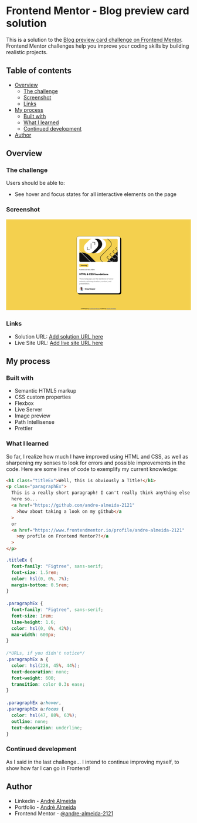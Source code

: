 # Frontend Mentor - Blog preview card solution

This is a solution to the [Blog preview card challenge on Frontend Mentor](https://www.frontendmentor.io/challenges/blog-preview-card-ckPaj01IcS). Frontend Mentor challenges help you improve your coding skills by building realistic projects.

## Table of contents

- [Overview](#overview)
  - [The challenge](#the-challenge)
  - [Screenshot](#screenshot)
  - [Links](#links)
- [My process](#my-process)
  - [Built with](#built-with)
  - [What I learned](#what-i-learned)
  - [Continued development](#continued-development)
- [Author](#author)

## Overview

### The challenge

Users should be able to:

- See hover and focus states for all interactive elements on the page

### Screenshot

![Screenshot of my Resolution!](image.png)

### Links

- Solution URL: [Add solution URL here](https://your-solution-url.com)
- Live Site URL: [Add live site URL here](https://your-live-site-url.com)

## My process

### Built with

- Semantic HTML5 markup
- CSS custom properties
- Flexbox
- Live Server
- Image preview
- Path Intellisense
- Prettier

### What I learned

So far, I realize how much I have improved using HTML and CSS, as well as sharpening my senses to look for errors and possible improvements in the code.
Here are some lines of code to exemplify my current knowledge:

```html
<h1 class="titleEx">Well, this is obviously a Title!</h1>
<p class="paragraphEx">
  This is a really short paragraph! I can't really think anything else to write
  here so...
  <a href="https://github.com/andre-almeida-2121"
    >how about taking a look on my github</a
  >
  or
  <a href="https://www.frontendmentor.io/profile/andre-almeida-2121"
    >my profile on Frontend Mentor?!</a
  >
</p>
```

```css
.titleEx {
  font-family: "Figtree", sans-serif;
  font-size: 1.5rem;
  color: hsl(0, 0%, 7%);
  margin-bottom: 0.5rem;
}

.paragraphEx {
  font-family: "Figtree", sans-serif;
  font-size: 1rem;
  line-height: 1.6;
  color: hsl(0, 0%, 42%);
  max-width: 600px;
}

/*URLs, if you didn't notice*/
.paragraphEx a {
  color: hsl(228, 45%, 44%);
  text-decoration: none;
  font-weight: 600;
  transition: color 0.3s ease;
}

.paragraphEx a:hover,
.paragraphEx a:focus {
  color: hsl(47, 88%, 63%);
  outline: none;
  text-decoration: underline;
}
```

### Continued development

As I said in the last challenge... I intend to continue improving myself, to show how far I can go in Frontend!

## Author

- Linkedin - [André Almeida](https://www.linkedin.com/in/andr%C3%A9-almeida-0b6300324/)
- Portfolio - [André Almeida](https://ratiopitag.wixsite.com/meusite)
- Frontend Mentor - [@andre-almeida-2121](https://www.frontendmentor.io/profile/andre-almeida-2121)
